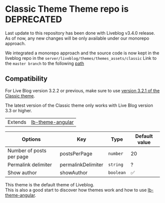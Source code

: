 # Classic Theme Theme repo is **DEPRECATED**

Last update to this repository has been done with Liveblog v3.4.0 release.
As of now, any new changes will be only available under our monorepo approach.

We integrated a monorepo approach and the source code is now kept in the liveblog repo
in the `server/liveblog/themes/themes_assets/classic`
Link to the `master branch` to the following [path](https://github.com/liveblog/liveblog/tree/master/server/liveblog/themes/themes_assets/classic)

## Compatibility

For Live Blog version 3.2.2 or previous, make sure to use <a href="https://github.com/liveblog/lb-theme-classic/releases/tag/v3.2.1">version 3.2.1 of the Classic theme</a>.

The latest version of the Classic theme only works with Live Blog version 3.3 or higher.

<table><tr><td>Extends</td><td><a href="https://github.com/liveblog/lb-theme-angular">lb-theme-angular</a></td></tr></table>

| Options | Key | Type | Default value |
|---------|-----|------|---------------|
| Number of posts per page | postsPerPage | `number` | 20|
| Permalink delimiter | permalinkDelimiter | `string` | ?|
| Show author | showAuthor | `boolean` | :white_check_mark:|


This theme is the default theme of Liveblog.  
This is also a good start to discover how themes work and how to use [lb-theme-angular](https://github.com/liveblog/lb-theme-angular).
